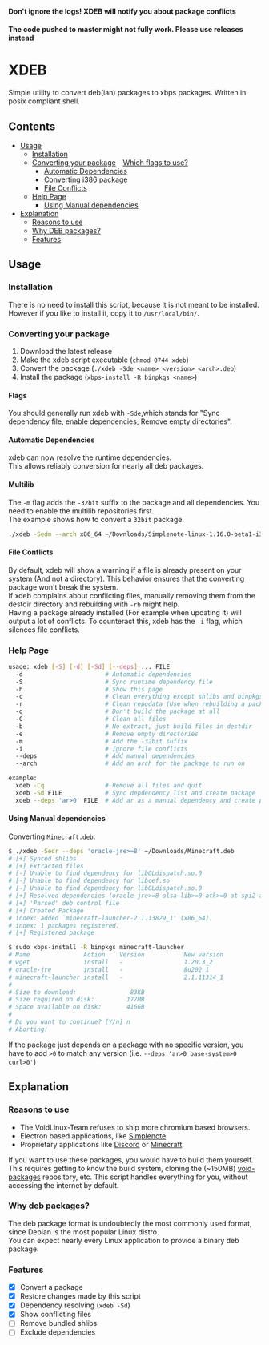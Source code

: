 #### Don't ignore the logs! XDEB will notify you about package conflicts
#### The code pushed to master might not fully work. Please use releases instead

# XDEB

Simple utility to convert deb(ian) packages to xbps packages. Written in posix compliant shell.

## Contents
 - [Usage](#Usage)
   - [Installation](#Installation)
   - [Converting your package](#Converting-your-package)
					- [Which flags to use?](#Flags)
     - [Automatic Dependencies](#Automatic-Dependencies)
     - [Converting i386 package](#Multilib)
     - [File Conflicts](#File-Conflicts)
   - [Help Page](#Help-Page)
     - [Using Manual dependencies](#Using-Manual-dependencies)
 - [Explanation](#Explanation)
   - [Reasons to use](#Reasons-to-use)
   - [Why DEB packages?](#Why-DEB-packages%3F)
   - [Features](#Features)

## Usage

### Installation
There is no need to install this script, because it is not meant to be installed.\
However if you like to install it, copy it to `/usr/local/bin/`.

### Converting your package
1. Download the latest release
2. Make the xdeb script executable (`chmod 0744 xdeb`)
3. Convert the package (`./xdeb -Sde <name>_<version>_<arch>.deb`)
4. Install the package (`xbps-install -R binpkgs <name>`)

#### Flags
You should generally run xdeb with `-Sde`,which stands for "Sync dependency file, enable dependencies, Remove empty directories".

#### Automatic Dependencies
xdeb can now resolve the runtime dependencies.\
This allows reliably conversion for nearly all deb packages.

#### Multilib
The `-m` flag adds the `-32bit` suffix to the package and all dependencies.
You need to enable the multilib repositories first.\
The example shows how to convert a `32bit` package.
```sh
./xdeb -Sedm --arch x86_64 ~/Downloads/Simplenote-linux-1.16.0-beta1-i386.deb
```

#### File Conflicts
By default, xdeb will show a warning if a file is already present on your system (And not a directory).
This behavior ensures that the converting package won't break the system.\
If xdeb complains about conflicting files,
manually removing them from the destdir directory and rebuilding with `-rb` might help.\
Having a package already installed (For example when updating it) will output a lot of conflicts.
To counteract this, xdeb has the `-i` flag, which silences file conflicts.

### Help Page
```sh
usage: xdeb [-S] [-d] [-Sd] [--deps] ... FILE
  -d                       # Automatic dependencies
  -S                       # Sync runtime dependency file
  -h                       # Show this page
  -c                       # Clean everything except shlibs and binpkgs
  -r                       # Clean repodata (Use when rebuilding a package)
  -q                       # Don't build the package at all
  -C                       # Clean all files
  -b                       # No extract, just build files in destdir
  -e                       # Remove empty directories
  -m                       # Add the -32bit suffix
  -i                       # Ignore file conflicts
  --deps                   # Add manual dependencies
  --arch                   # Add an arch for the package to run on

example:
  xdeb -Cq                 # Remove all files and quit
  xdeb -Sd FILE            # Sync depdendency list and create package
  xdeb --deps 'ar>0' FILE  # Add ar as a manual dependency and create package
```

#### Using Manual dependencies
Converting `Minecraft.deb`:
```sh
$ ./xdeb -Sedr --deps 'oracle-jre>=8' ~/Downloads/Minecraft.deb
# [+] Synced shlibs
# [+] Extracted files
# [-] Unable to find dependency for libGLdispatch.so.0
# [-] Unable to find dependency for libcef.so
# [-] Unable to find dependency for libGLdispatch.so.0
# [+] Resolved dependencies (oracle-jre>=8 alsa-lib>=0 atk>=0 at-spi2-atk>=0 at-spi2-core>=0 avahi-libs>=0 bzip2>=0 cairo>=0 dbus-glib>=0 dbus-libs>=0 expat>=0 fontconfig>=0 freetype>=0 fribidi>=0 GConf>=0 gdk-pixbuf>=0 glib>=0 glibc>=0 gmp>=0 gnutls>=0 graphite>=0 gtk+>=0 gtk+3>=0 libblkid>=0 libcups>=0 libdatrie>=0 libEGL>=0 libepoxy>=0 libffi>=0 libgcc>=0 libGL>=0 libglvnd>=0 libharfbuzz>=0 libidn2>=0 libmount>=0 libpcre>=0 libpng>=0 libstdc++>=0 libtasn1>=0 libthai>=0 libunistring>=0 libuuid>=0 libX11>=0 libXau>=0 libxcb>=0 libXcomposite>=0 libXcursor>=0 libXdamage>=0 libXdmcp>=0 libXext>=0 libXfixes>=0 libXi>=0 libXinerama>=0 libxkbcommon>=0 libXrandr>=0 libXrender>=0 libXScrnSaver>=0 libXtst>=0 nettle>=0 nspr>=0 nss>=0 p11-kit>=0 pango>=0 pixman>=0 wayland>=0 zlib>=0 )
# [+] 'Parsed' deb control file
# [+] Created Package
# index: added `minecraft-launcher-2.1.13829_1' (x86_64).
# index: 1 packages registered.
# [+] Registered package

$ sudo xbps-install -R binpkgs minecraft-launcher
# Name               Action    Version           New version            Download size
# wget               install   -                 1.20.3_2               - 
# oracle-jre         install   -                 8u202_1                82KB 
# minecraft-launcher install   -                 2.1.11314_1            - 
# 
# Size to download:               83KB
# Size required on disk:         177MB
# Space available on disk:       416GB
# 
# Do you want to continue? [Y/n] n
# Aborting!
```
If the package just depends on a package with no specific version, you have to add `>0` to match any version (i.e. `--deps 'ar>0 base-system>0 curl>0'`)

## Explanation
### Reasons to use
- The VoidLinux-Team refuses to ship more chromium based browsers.
- Electron based applications, like [Simplenote](https://simplenote.com/)
- Proprietary applications like [Discord](https://discord.gg) or [Minecraft](https://minecraft.net).

If you want to use these packages, you would have to build them yourself. This requires getting to know the build system, cloning the (~150MB) [void-packages](https://github.com/void-linux/void-packages) repository, etc.
This script handles everything for you, without accessing the internet by default.

### Why deb packages?
The deb package format is undoubtedly the most commonly used format, since Debian is the most popular Linux distro.\
You can expect nearly every Linux application to provide a binary deb package.

### Features
* [x] Convert a package
* [x] Restore changes made by this script
* [x] Dependency resolving (`xdeb -Sd`)
* [x] Show conflicting files
* [ ] Remove bundled shlibs
* [ ] Exclude dependencies

